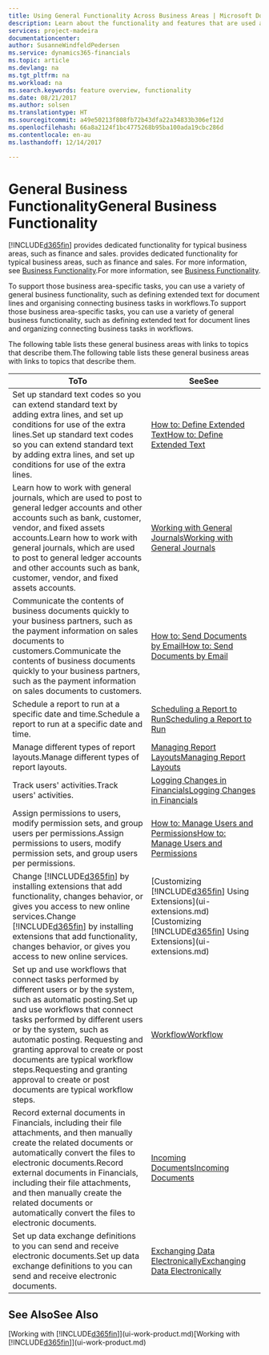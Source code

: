 ```yaml
---
title: Using General Functionality Across Business Areas | Microsoft Docs
description: Learn about the functionality and features that are used across business areas in Dynamics 365 Business edition .
services: project-madeira
documentationcenter: 
author: SusanneWindfeldPedersen
ms.service: dynamics365-financials
ms.topic: article
ms.devlang: na
ms.tgt_pltfrm: na
ms.workload: na
ms.search.keywords: feature overview, functionality
ms.date: 08/21/2017
ms.author: solsen
ms.translationtype: HT
ms.sourcegitcommit: a49e50213f808fb72b43dfa22a34833b306ef12d
ms.openlocfilehash: 66a8a2124f1bc4775268b95ba100ada19cbc286d
ms.contentlocale: en-au
ms.lasthandoff: 12/14/2017

---
```

# <a name="general-business-functionality"></a><span data-ttu-id="57484-103">General Business Functionality</span><span class="sxs-lookup"><span data-stu-id="57484-103">General Business Functionality</span></span>
[!INCLUDE[d365fin](includes/d365fin_md.md)]<span data-ttu-id="57484-104"> provides dedicated functionality for typical business areas, such as finance and sales.</span><span class="sxs-lookup"><span data-stu-id="57484-104"> provides dedicated functionality for typical business areas, such as finance and sales.</span></span> <span data-ttu-id="57484-105">For more information, see [Business Functionality](madeira-business-functionality.md).</span><span class="sxs-lookup"><span data-stu-id="57484-105">For more information, see [Business Functionality](madeira-business-functionality.md).</span></span>

<span data-ttu-id="57484-106">To support those business area-specific tasks, you can use a variety of general business functionality, such as defining extended text for document lines and organising connecting business tasks in workflows.</span><span class="sxs-lookup"><span data-stu-id="57484-106">To support those business area-specific tasks, you can use a variety of general business functionality, such as defining extended text for document lines and organizing connecting business tasks in workflows.</span></span>



<span data-ttu-id="57484-107">The following table lists these general business areas with links to topics that describe them.</span><span class="sxs-lookup"><span data-stu-id="57484-107">The following table lists these general business areas with links to topics that describe them.</span></span>

| <span data-ttu-id="57484-108">To</span><span class="sxs-lookup"><span data-stu-id="57484-108">To</span></span> | <span data-ttu-id="57484-109">See</span><span class="sxs-lookup"><span data-stu-id="57484-109">See</span></span> |
| --- | --- |
| <span data-ttu-id="57484-110">Set up standard text codes so you can extend standard text by adding extra lines, and set up conditions for use of the extra lines.</span><span class="sxs-lookup"><span data-stu-id="57484-110">Set up standard text codes so you can extend standard text by adding extra lines, and set up conditions for use of the extra lines.</span></span> |[<span data-ttu-id="57484-111">How to: Define Extended Text</span><span class="sxs-lookup"><span data-stu-id="57484-111">How to: Define Extended Text</span></span>](ui-how-define-ext-text.md) |
| <span data-ttu-id="57484-112">Learn how to work with general journals, which are used to post to general ledger accounts and other accounts such as bank, customer, vendor, and fixed assets accounts.</span><span class="sxs-lookup"><span data-stu-id="57484-112">Learn how to work with general journals, which are used to post to general ledger accounts and other accounts such as bank, customer, vendor, and fixed assets accounts.</span></span> |[<span data-ttu-id="57484-113">Working with General Journals</span><span class="sxs-lookup"><span data-stu-id="57484-113">Working with General Journals</span></span>](ui-work-general-journals.md) |
| <span data-ttu-id="57484-114">Communicate the contents of business documents quickly to your business partners, such as the payment information on sales documents to customers.</span><span class="sxs-lookup"><span data-stu-id="57484-114">Communicate the contents of business documents quickly to your business partners, such as the payment information on sales documents to customers.</span></span> |[<span data-ttu-id="57484-115">How to: Send Documents by Email</span><span class="sxs-lookup"><span data-stu-id="57484-115">How to: Send Documents by Email</span></span>](ui-how-send-documents-email.md) |
| <span data-ttu-id="57484-116">Schedule a report to run at a specific date and time.</span><span class="sxs-lookup"><span data-stu-id="57484-116">Schedule a report to run at a specific date and time.</span></span> |[<span data-ttu-id="57484-117">Scheduling a Report to Run</span><span class="sxs-lookup"><span data-stu-id="57484-117">Scheduling a Report to Run</span></span>](ui-work-report.md#ScheduleReport) |
| <span data-ttu-id="57484-118">Manage different types of report layouts.</span><span class="sxs-lookup"><span data-stu-id="57484-118">Manage different types of report layouts.</span></span> |[<span data-ttu-id="57484-119">Managing Report Layouts</span><span class="sxs-lookup"><span data-stu-id="57484-119">Managing Report Layouts</span></span>](ui-manage-report-layouts.md) |
| <span data-ttu-id="57484-120">Track users' activities.</span><span class="sxs-lookup"><span data-stu-id="57484-120">Track users' activities.</span></span>|[<span data-ttu-id="57484-121">Logging Changes in Financials</span><span class="sxs-lookup"><span data-stu-id="57484-121">Logging Changes in Financials</span></span>](across-log-changes.md)|
|<span data-ttu-id="57484-122">Assign permissions to users, modify permission sets, and group users per permissions.</span><span class="sxs-lookup"><span data-stu-id="57484-122">Assign permissions to users, modify permission sets, and group users per permissions.</span></span>|[<span data-ttu-id="57484-123">How to: Manage Users and Permissions</span><span class="sxs-lookup"><span data-stu-id="57484-123">How to: Manage Users and Permissions</span></span>](ui-how-users-permissions.md)|
| <span data-ttu-id="57484-124">Change [!INCLUDE[d365fin](includes/d365fin_md.md)] by installing extensions that add functionality, changes behavior, or gives you access to new online services.</span><span class="sxs-lookup"><span data-stu-id="57484-124">Change [!INCLUDE[d365fin](includes/d365fin_md.md)] by installing extensions that add functionality, changes behavior, or gives you access to new online services.</span></span> |<span data-ttu-id="57484-125">[Customizing [!INCLUDE[d365fin](includes/d365fin_md.md)] Using Extensions](ui-extensions.md)</span><span class="sxs-lookup"><span data-stu-id="57484-125">[Customizing [!INCLUDE[d365fin](includes/d365fin_md.md)] Using Extensions](ui-extensions.md)</span></span> |
|<span data-ttu-id="57484-126">Set up and use workflows that connect tasks performed by different users or by the system, such as automatic posting.</span><span class="sxs-lookup"><span data-stu-id="57484-126">Set up and use workflows that connect tasks performed by different users or by the system, such as automatic posting.</span></span> <span data-ttu-id="57484-127">Requesting and granting approval to create or post documents are typical workflow steps.</span><span class="sxs-lookup"><span data-stu-id="57484-127">Requesting and granting approval to create or post documents are typical workflow steps.</span></span>|[<span data-ttu-id="57484-128">Workflow</span><span class="sxs-lookup"><span data-stu-id="57484-128">Workflow</span></span>](across-workflow.md)|
|<span data-ttu-id="57484-129">Record external documents in Financials, including their file attachments, and then manually create the related documents or automatically convert the files to electronic documents.</span><span class="sxs-lookup"><span data-stu-id="57484-129">Record external documents in Financials, including their file attachments, and then manually create the related documents or automatically convert the files to electronic documents.</span></span>|[<span data-ttu-id="57484-130">Incoming Documents</span><span class="sxs-lookup"><span data-stu-id="57484-130">Incoming Documents</span></span>](across-income-documents.md)|
| <span data-ttu-id="57484-131">Set up data exchange definitions to you can send and receive electronic documents.</span><span class="sxs-lookup"><span data-stu-id="57484-131">Set up data exchange definitions to you can send and receive electronic documents.</span></span> |[<span data-ttu-id="57484-132">Exchanging Data Electronically</span><span class="sxs-lookup"><span data-stu-id="57484-132">Exchanging Data Electronically</span></span>](across-data-exchange.md) |

## <a name="see-also"></a><span data-ttu-id="57484-133">See Also</span><span class="sxs-lookup"><span data-stu-id="57484-133">See Also</span></span>
<span data-ttu-id="57484-134">[Working with [!INCLUDE[d365fin](includes/d365fin_md.md)]](ui-work-product.md)</span><span class="sxs-lookup"><span data-stu-id="57484-134">[Working with [!INCLUDE[d365fin](includes/d365fin_md.md)]](ui-work-product.md)</span></span>

